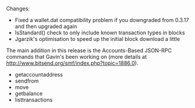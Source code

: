 Changes:
* Fixed a wallet.dat compatibility problem if you downgraded from 0.3.17 and then upgraded again
* IsStandard() check to only include known transaction types in blocks
* Jgarzik's optimisation to speed up the initial block download a little

The main addition in this release is the Accounts-Based JSON-RPC commands that Gavin's been working on (more details at http://www.bitsend.org/smf/index.php?topic=1886.0).  
* getaccountaddress
* sendfrom
* move
* getbalance
* listtransactions

